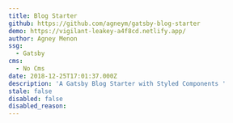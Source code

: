 ```yaml
---
title: Blog Starter
github: https://github.com/agneym/gatsby-blog-starter
demo: https://vigilant-leakey-a4f8cd.netlify.app/
author: Agney Menon
ssg:
  - Gatsby
cms:
  - No Cms
date: 2018-12-25T17:01:37.000Z
description: 'A Gatsby Blog Starter with Styled Components '
stale: false
disabled: false
disabled_reason:
---
```

